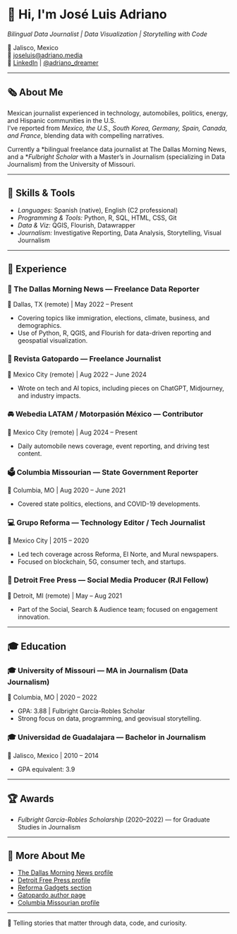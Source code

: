 # 👋 Hi, I'm José Luis Adriano  
*Bilingual Data Journalist | Data Visualization | Storytelling with Code*

📍 Jalisco, Mexico  
📧 joseluis@adriano.media  
🔗 <a href="https://www.linkedin.com/in/joseluisadriano/" target="_blank">LinkedIn</a> | <a href="https://twitter.com/adriano_dreamer" target="_blank">@adriano_dreamer</a>  

---

## 🗞️ About Me

Mexican journalist experienced in technology, automobiles, politics, energy, and Hispanic communities in the U.S.  
I’ve reported from *Mexico, the U.S., South Korea, Germany, Spain, Canada, and France*, blending data with compelling narratives.

Currently a *bilingual freelance data journalist at The Dallas Morning News, and a **Fulbright Scholar* with a Master’s in Journalism (specializing in Data Journalism) from the University of Missouri.

---

## 🔧 Skills & Tools

- *Languages:* Spanish (native), English (C2 professional)  
- *Programming & Tools:* Python, R, SQL, HTML, CSS, Git  
- *Data & Viz:* QGIS, Flourish, Datawrapper  
- *Journalism:* Investigative Reporting, Data Analysis, Storytelling, Visual Journalism

---

## 💼 Experience

### 📰 The Dallas Morning News — Freelance Data Reporter  
📍 Dallas, TX (remote) | May 2022 – Present  
- Covering topics like immigration, elections, climate, business, and demographics.  
- Use of Python, R, QGIS, and Flourish for data-driven reporting and geospatial visualization.

### 📰 Revista Gatopardo — Freelance Journalist  
📍 Mexico City (remote) | Aug 2022 – June 2024  
- Wrote on tech and AI topics, including pieces on ChatGPT, Midjourney, and industry impacts.

### 🚘 Webedia LATAM / Motorpasión México — Contributor  
📍 Mexico City (remote) | Aug 2024 – Present  
- Daily automobile news coverage, event reporting, and driving test content.

### 🗳️ Columbia Missourian — State Government Reporter  
📍 Columbia, MO | Aug 2020 – June 2021  
- Covered state politics, elections, and COVID-19 developments.

### 💻 Grupo Reforma — Technology Editor / Tech Journalist  
📍 Mexico City | 2015 – 2020  
- Led tech coverage across Reforma, El Norte, and Mural newspapers.  
- Focused on blockchain, 5G, consumer tech, and startups.

### 📱 Detroit Free Press — Social Media Producer (RJI Fellow)  
📍 Detroit, MI (remote) | May – Aug 2021  
- Part of the Social, Search & Audience team; focused on engagement innovation.

---

## 🎓 Education

### 🎓 University of Missouri — MA in Journalism (Data Journalism)  
📍 Columbia, MO | 2020 – 2022  
- GPA: 3.88 | Fulbright García-Robles Scholar  
- Strong focus on data, programming, and geovisual storytelling.

### 🎓 Universidad de Guadalajara — Bachelor in Journalism  
📍 Jalisco, Mexico | 2010 – 2014  
- GPA equivalent: 3.9

---

## 🏆 Awards

- *Fulbright García-Robles Scholarship* (2020–2022) — for Graduate Studies in Journalism  

---

## 🔗 More About Me

- <a href="https://www.dallasnews.com/author/Jos%C3%A9%20Luis%20Adriano/" target="_blank">The Dallas Morning News profile</a>  
- <a href="https://www.freep.com/staff/5167716001/jose-luis-adriano/" target="_blank">Detroit Free Press profile</a>  
- <a href="https://www.reforma.com/gadgets/" target="_blank">Reforma Gadgets section</a>  
- <a href="https://gatopardo.com/author/jose-luis-adriano/" target="_blank">Gatopardo author page</a>  
- <a href="https://www.columbiamissourian.com/users/profile/joseadriano/" target="_blank">Columbia Missourian profile</a>

---

📢 Telling stories that matter through data, code, and curiosity.

<!--
**adrianodreamer/adrianodreamer** is a ✨ _special_ ✨ repository because its `README.md` (this file) appears on your GitHub profile.

Here are some ideas to get you started:

- 🔭 I’m currently working on ...
- 🌱 I’m currently learning ...
- 👯 I’m looking to collaborate on ...
- 🤔 I’m looking for help with ...
- 💬 Ask me about ...
- 📫 How to reach me: ...
- 😄 Pronouns: ...
- ⚡ Fun fact: ...
-->
